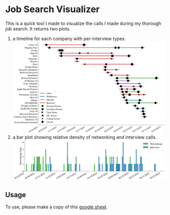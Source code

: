 
# Job Search Visualizer

This is a quick tool I made to visualize the calls I made during my thorough job search.
It returns two plots.
1. a timeline for each company with per-interview types.
![Plot of interview evolution](_assets/interviews-sorted.png)
2. a bar plot showing relative density of networking and interview calls.
![Plot of call density](_assets/calls.png)

## Usage
To use, please make a copy of this [google sheet](https://docs.google.com/spreadsheets/d/1ZlqblM1N8Qqkmy8EP_YSXb9cVtV4z-fKQ7nMWXMLuQc/edit?usp=sharing).


